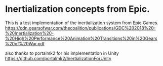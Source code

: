 # Inertialization concepts from Epic.

This is a test implementation of the inertialization system from Epic Games.<br>
https://cdn.gearsofwar.com/thecoalition/publications/GDC%202018%20-%20Inertialization%20-%20High%20Performance%20Animation%20Transitions%20in%20Gears%20of%20War.pdf

also thanks to portalmk2 for his implementation in Unity<br>
https://github.com/portalmk2/InertializationForUnity